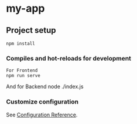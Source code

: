 # my-app

## Project setup
```
npm install
```

### Compiles and hot-reloads for development
```
For Frontend 
npm run serve
```
And for Backend 
node ./index.js


### Customize configuration
See [Configuration Reference](https://cli.vuejs.org/config/).
